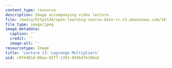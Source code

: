 ```yaml
---
content_type: resource
description: Image accompanying video lecture.
file: /media/https%3A/open-learning-course-data-rc.s3.amazonaws.com/18-02-multivariable-calculus-fall-2007/c0f4d81d06aa83f7130104dbd7b166a2_13.jpg
file_type: image/jpeg
image_metadata:
  caption: ''
  credit: ''
  image-alt: ''
resourcetype: Image
title: 'Lecture 13: Lagrange Multipliers'
uid: c0f4d81d-06aa-83f7-1301-04dbd7b166a2
---
```

